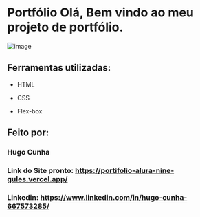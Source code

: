 # Portfólio Olá, Bem vindo ao meu projeto de portfólio.

![image](https://user-images.githubusercontent.com/77756047/211304452-220fedf0-f91b-490f-8a65-a60ce860bc5c.png)

## Ferramentas utilizadas:

* HTML

* CSS

* Flex-box

## Feito por:

### Hugo Cunha

### Link do Site pronto: https://portifolio-alura-nine-gules.vercel.app/

### Linkedin: https://www.linkedin.com/in/hugo-cunha-667573285/  
